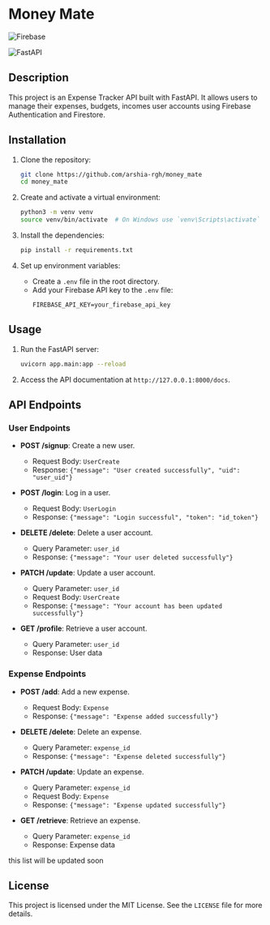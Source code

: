 # Money Mate

![Firebase](https://img.shields.io/badge/Firebase-FFCA28?style=flat-square&logo=firebase&logoColor=white)

![FastAPI](https://img.shields.io/badge/FastAPI-005571?style=flat-square&logo=fastapi&logoColor=white)
## Description
This project is an Expense Tracker API built with FastAPI. It allows users to manage their expenses, budgets, incomes user accounts using Firebase Authentication and Firestore.
## Installation

1. Clone the repository:
    ```bash
    git clone https://github.com/arshia-rgh/money_mate
    cd money_mate
    ```

2. Create and activate a virtual environment:
    ```bash
    python3 -m venv venv
    source venv/bin/activate  # On Windows use `venv\Scripts\activate`
    ```

3. Install the dependencies:
    ```bash
    pip install -r requirements.txt
    ```

4. Set up environment variables:
    - Create a `.env` file in the root directory.
    - Add your Firebase API key to the `.env` file:
        ```
        FIREBASE_API_KEY=your_firebase_api_key
        ```

## Usage

1. Run the FastAPI server:
    ```bash
    uvicorn app.main:app --reload
    ```

2. Access the API documentation at `http://127.0.0.1:8000/docs`.

## API Endpoints

### User Endpoints

- **POST /signup**: Create a new user.
    - Request Body: `UserCreate`
    - Response: `{"message": "User created successfully", "uid": "user_uid"}`

- **POST /login**: Log in a user.
    - Request Body: `UserLogin`
    - Response: `{"message": "Login successful", "token": "id_token"}`

- **DELETE /delete**: Delete a user account.
    - Query Parameter: `user_id`
    - Response: `{"message": "Your user deleted successfully"}`

- **PATCH /update**: Update a user account.
    - Query Parameter: `user_id`
    - Request Body: `UserCreate`
    - Response: `{"message": "Your account has been updated successfully"}`

- **GET /profile**: Retrieve a user account.
    - Query Parameter: `user_id`
    - Response: User data

### Expense Endpoints

- **POST /add**: Add a new expense.
    - Request Body: `Expense`
    - Response: `{"message": "Expense added successfully"}`

- **DELETE /delete**: Delete an expense.
    - Query Parameter: `expense_id`
    - Response: `{"message": "Expense deleted successfully"}`

- **PATCH /update**: Update an expense.
    - Query Parameter: `expense_id`
    - Request Body: `Expense`
    - Response: `{"message": "Expense updated successfully"}`

- **GET /retrieve**: Retrieve an expense.
    - Query Parameter: `expense_id`
    - Response: Expense data

this list will be updated soon

## License

This project is licensed under the MIT License. See the `LICENSE` file for more details.